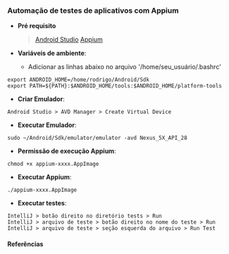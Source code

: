 ### Automação de testes de aplicativos com Appium

- **Pré requisito**
  > [Android Studio](https://developer.android.com/studio) 
  > [Appium](https://github.com/appium/appium-desktop/releases/tag/v1.3.2) 
  

- **Variáveis de ambiente**:
  - Adicionar as linhas abaixo no arquivo '/home/seu_usuário/.bashrc'
```
export ANDROID_HOME=/home/rodrigo/Android/Sdk
export PATH=${PATH}:$ANDROID_HOME/tools:$ANDROID_HOME/platform-tools
```

- **Criar Emulador**:
```
Android Studio > AVD Manager > Create Virtual Device
```

- **Executar Emulador**:
```
sudo ~/Android/Sdk/emulator/emulator -avd Nexus_5X_API_28
```

- **Permissão de execução Appium**:
```
chmod +x appium-xxxx.AppImage
```

- **Executar Appium**:
```
./appium-xxxx.AppImage
```

- **Executar testes**:
```
IntelliJ > botão direito no diretório tests > Run
IntelliJ > arquivo de teste > botão direito no nome do teste > Run
IntelliJ > arquivo de teste > seção esquerda do arquivo > Run Test

```

#### Referências
